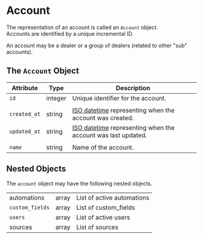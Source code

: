 # Account

The representation of an account is called an `Account` object.\
Accounts are identified by a unique incremental ID.

An account may be a dealer or a group of dealers (related to other "sub" accounts).

## The `Account` Object

| **Attribute** | **Type** | **Description**                                                                                         |
| ------------- | -------- | ------------------------------------------------------------------------------------------------------- |
| `id`          | integer  | Unique identifier for the account.                                                                      |
|               |          |                                                                                                         |
| `created_at`  | string   | [ISO datetime](https://en.wikipedia.org/wiki/ISO\_8601) representing when the account was created.      |
| `updated_at`  | string   | [ISO datetime](https://en.wikipedia.org/wiki/ISO\_8601) representing when the account was last updated. |
|               |          |                                                                                                         |
| `name`        | string   | Name of the account.                                                                                    |

## Nested Objects

The `account` object may have the following nested objects.

|                 |       |                            |
| --------------- | ----- | -------------------------- |
| automations     | array | List of active automations |
| `custom_fields` | array | List of custom\_fields     |
| `users`         | array | List of active users       |
| sources         | array | List of sources            |
